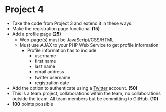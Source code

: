 # Project 4
* Take the code from Project 3 and extend it in these ways:
* Make the registration page functional **(15)**
* Add a profile page **(25)**
	* Web-page(s) must be JavaScript/CSS/HTML
	* Must use AJAX to your PHP Web Service to get profile information
		* Profile information has to include:
			* username
			* first name
			* last name
			* email address
			* twitter username
			* registration date
* Add the option to authenticate using a [Twitter](http://twitter.com) account. **(50)**
* This is a team project, collaborations within the team, no collaborations outside the team. All team members but be committing to GitHub. **(10)**
* **100** points possible